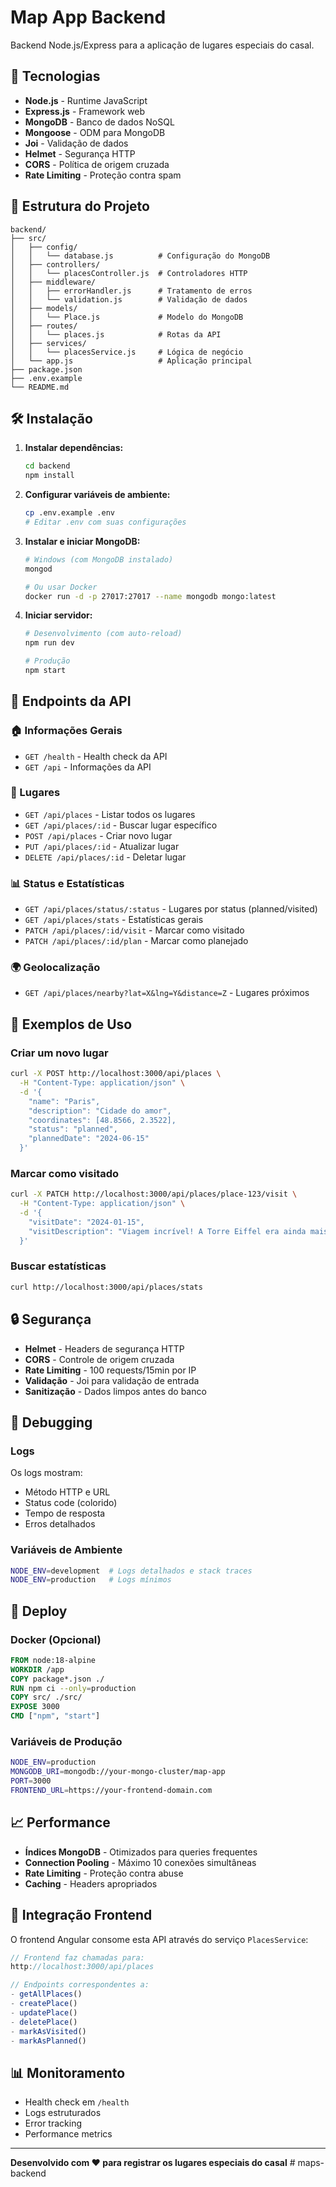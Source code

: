 # Map App Backend

Backend Node.js/Express para a aplicação de lugares especiais do casal.

## 🚀 Tecnologias

- **Node.js** - Runtime JavaScript
- **Express.js** - Framework web
- **MongoDB** - Banco de dados NoSQL
- **Mongoose** - ODM para MongoDB
- **Joi** - Validação de dados
- **Helmet** - Segurança HTTP
- **CORS** - Política de origem cruzada
- **Rate Limiting** - Proteção contra spam

## 📁 Estrutura do Projeto

```
backend/
├── src/
│   ├── config/
│   │   └── database.js          # Configuração do MongoDB
│   ├── controllers/
│   │   └── placesController.js  # Controladores HTTP
│   ├── middleware/
│   │   ├── errorHandler.js      # Tratamento de erros
│   │   └── validation.js        # Validação de dados
│   ├── models/
│   │   └── Place.js             # Modelo do MongoDB
│   ├── routes/
│   │   └── places.js            # Rotas da API
│   ├── services/
│   │   └── placesService.js     # Lógica de negócio
│   └── app.js                   # Aplicação principal
├── package.json
├── .env.example
└── README.md
```

## 🛠️ Instalação

1. **Instalar dependências:**
   ```bash
   cd backend
   npm install
   ```

2. **Configurar variáveis de ambiente:**
   ```bash
   cp .env.example .env
   # Editar .env com suas configurações
   ```

3. **Instalar e iniciar MongoDB:**
   ```bash
   # Windows (com MongoDB instalado)
   mongod
   
   # Ou usar Docker
   docker run -d -p 27017:27017 --name mongodb mongo:latest
   ```

4. **Iniciar servidor:**
   ```bash
   # Desenvolvimento (com auto-reload)
   npm run dev
   
   # Produção
   npm start
   ```

## 📡 Endpoints da API

### 🏠 Informações Gerais
- `GET /health` - Health check da API
- `GET /api` - Informações da API

### 📍 Lugares
- `GET /api/places` - Listar todos os lugares
- `GET /api/places/:id` - Buscar lugar específico
- `POST /api/places` - Criar novo lugar
- `PUT /api/places/:id` - Atualizar lugar
- `DELETE /api/places/:id` - Deletar lugar

### 📊 Status e Estatísticas
- `GET /api/places/status/:status` - Lugares por status (planned/visited)
- `GET /api/places/stats` - Estatísticas gerais
- `PATCH /api/places/:id/visit` - Marcar como visitado
- `PATCH /api/places/:id/plan` - Marcar como planejado

### 🌍 Geolocalização
- `GET /api/places/nearby?lat=X&lng=Y&distance=Z` - Lugares próximos

## 📝 Exemplos de Uso

### Criar um novo lugar
```bash
curl -X POST http://localhost:3000/api/places \
  -H "Content-Type: application/json" \
  -d '{
    "name": "Paris",
    "description": "Cidade do amor",
    "coordinates": [48.8566, 2.3522],
    "status": "planned",
    "plannedDate": "2024-06-15"
  }'
```

### Marcar como visitado
```bash
curl -X PATCH http://localhost:3000/api/places/place-123/visit \
  -H "Content-Type: application/json" \
  -d '{
    "visitDate": "2024-01-15",
    "visitDescription": "Viagem incrível! A Torre Eiffel era ainda mais bonita pessoalmente."
  }'
```

### Buscar estatísticas
```bash
curl http://localhost:3000/api/places/stats
```

## 🔒 Segurança

- **Helmet** - Headers de segurança HTTP
- **CORS** - Controle de origem cruzada
- **Rate Limiting** - 100 requests/15min por IP
- **Validação** - Joi para validação de entrada
- **Sanitização** - Dados limpos antes do banco

## 🐛 Debugging

### Logs
Os logs mostram:
- Método HTTP e URL
- Status code (colorido)
- Tempo de resposta
- Erros detalhados

### Variáveis de Ambiente
```bash
NODE_ENV=development  # Logs detalhados e stack traces
NODE_ENV=production   # Logs mínimos
```

## 🚀 Deploy

### Docker (Opcional)
```dockerfile
FROM node:18-alpine
WORKDIR /app
COPY package*.json ./
RUN npm ci --only=production
COPY src/ ./src/
EXPOSE 3000
CMD ["npm", "start"]
```

### Variáveis de Produção
```bash
NODE_ENV=production
MONGODB_URI=mongodb://your-mongo-cluster/map-app
PORT=3000
FRONTEND_URL=https://your-frontend-domain.com
```

## 📈 Performance

- **Índices MongoDB** - Otimizados para queries frequentes
- **Connection Pooling** - Máximo 10 conexões simultâneas
- **Rate Limiting** - Proteção contra abuse
- **Caching** - Headers apropriados

## 🤝 Integração Frontend

O frontend Angular consome esta API através do serviço `PlacesService`:

```typescript
// Frontend faz chamadas para:
http://localhost:3000/api/places

// Endpoints correspondentes a:
- getAllPlaces()
- createPlace()
- updatePlace()
- deletePlace()
- markAsVisited()
- markAsPlanned()
```

## 📊 Monitoramento

- Health check em `/health`
- Logs estruturados
- Error tracking
- Performance metrics

---

**Desenvolvido com ❤️ para registrar os lugares especiais do casal**
#   m a p s - b a c k e n d  
 